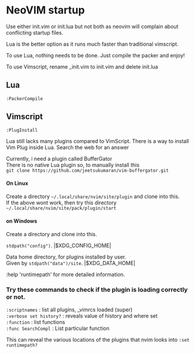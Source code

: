 # NeoVIM startup

Use either init.vim or init.lua but not both as neovim will complain about conflicting startup files.

Lua is the better option as it runs much faster than traditional vimscript.

To use Lua, nothing needs to be done. Just compile the packer and enjoy!

To use Vimscript, rename _init.vim to init.vim and delete init.lua

## Lua
`:PackerCompile`


## Vimscript
`:PlugInstall`


Lua still lacks many plugins compared to VimScript. There is a way to install Vim Plug inside Lua. Search the web for an answer

Currently, i need a plugin called BufferGator   
There is no native Lua plugin so, to manually install this  
`git clone https://github.com/jeetsukumaran/vim-buffergator.git`  
  

#### On Linux

Create a directory `~/.local/share/nvim/site/plugin` and clone into this.  
If the above wont work, then try this directory `~/.local/share/nvim/site/pack/plugin/start`

#### on Windows

Create a directory and clone into this.

`stdpath("config")`.  |$XDG_CONFIG_HOME|

Data home directory, for plugins installed by user.  
Given by `stdpath("data")/site`.  |$XDG_DATA_HOME|  

:help 'runtimepath' for more detailed information.  

### Try these commands to check if the plugin is loading correctly or not.
`:scriptnames`            : list all plugins, _vimrcs loaded (super)  
`:verbose set history?`   : reveals value of history and where set  
`:function`               : list functions  
`:func SearchCompl`       : List particular function


This can reveal the various locations of the plugins that nvim looks into
`:set runtimepath?`
